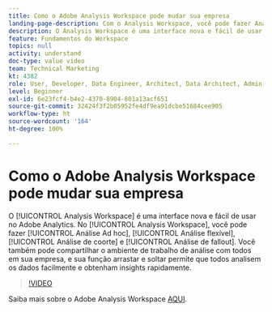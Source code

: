 ```yaml
---
title: Como o Adobe Analysis Workspace pode mudar sua empresa
landing-page-description: Com o Analysis Workspace, você pode fazer Análise ad hoc, Análise flexível, Análise de coorte e Análise de fallout.
description: O Analysis Workspace é uma interface nova e fácil de usar no Adobe Analytics. No Analysis Workspace, você pode fazer Análise Ad hoc, Análise flexível, Análise de coorte e Análise de fallout. Você também pode compartilhar o ambiente de trabalho de análise com todos em sua empresa, e sua função arrastar e soltar permite que todos analisem os dados facilmente e obtenham insights rapidamente.
feature: Fundamentos do Workspace
topics: null
activity: understand
doc-type: value video
team: Technical Marketing
kt: 4382
role: User, Developer, Data Engineer, Architect, Data Architect, Admin, Leader
level: Beginner
exl-id: 6e23fcf4-b4e2-4370-8904-801a13acf651
source-git-commit: 32424f3f2b05952fe4df9ea91dcbe51684cee905
workflow-type: ht
source-wordcount: '164'
ht-degree: 100%

---
```


# Como o Adobe Analysis Workspace pode mudar sua empresa

O [!UICONTROL Analysis Workspace] é uma interface nova e fácil de usar no Adobe Analytics. No [!UICONTROL Analysis Workspace], você pode fazer [!UICONTROL Análise Ad hoc], [!UICONTROL Análise flexível], [!UICONTROL Análise de coorte] e [!UICONTROL Análise de fallout]. Você também pode compartilhar o ambiente de trabalho de análise com todos em sua empresa, e sua função arrastar e soltar permite que todos analisem os dados facilmente e obtenham insights rapidamente.

>[!VIDEO](https://video.tv.adobe.com/v/31501/?quality=12)

Saiba mais sobre o Adobe Analysis Workspace [AQUI](https://www.adobe.com/br/analytics/ad-hoc-analysis.html?sdid=T32PLYTV&amp;mv=search).
